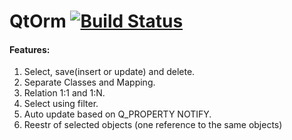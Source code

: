 # QtOrm [![Build Status](https://travis-ci.org/rensfo/QtOrm.svg?branch=master)](https://travis-ci.org/rensfo/QtOrm)

#### Features:
1. Select, save(insert or update) and delete.
2. Separate Classes and Mapping.
3. Relation 1:1 and 1:N.
4. Select using filter.
5. Auto update based on Q_PROPERTY NOTIFY.
6. Reestr of selected objects (one reference to the same objects)

